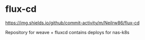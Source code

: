 # flux-cd

https://img.shields.io/github/commit-activity/m/Neilrw86/flux-cd

Repository for weave + fluxcd 
contains deploys for nas-k8s
